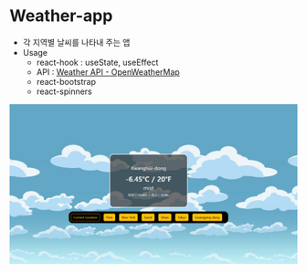 # Weather-app

- 각 지역별 날씨를 나타내 주는 앱
- Usage
  - react-hook : useState, useEffect
  - API : [Weather API - OpenWeatherMap](https://openweathermap.org/api)
  - react-bootstrap
  - react-spinners

![image-20230205043651868](README.assets/image-20230205043651868.png)
